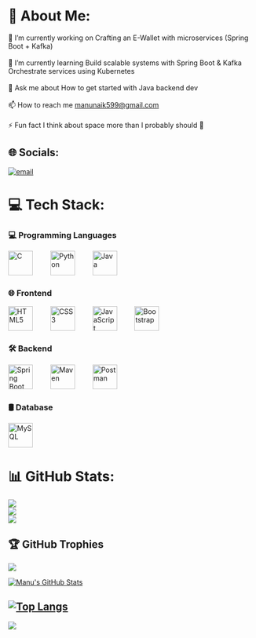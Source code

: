 # 💫 About Me:
🔭 I’m currently working on Crafting an E-Wallet with microservices (Spring Boot + Kafka)<br><br>🌱 I’m currently learning Build scalable systems with Spring Boot & Kafka Orchestrate services using Kubernetes<br><br>💬 Ask me about How to get started with Java backend dev<br><br>📫 How to reach me manunaik599@gmail.com<br><br>⚡ Fun fact I think about space more than I probably should 🚀


## 🌐 Socials:
[![email](https://img.shields.io/badge/Email-D14836?logo=gmail&logoColor=white)](mailto:manunaik599@gmail.com) 

# 💻 Tech Stack:
  ### 💻 Programming Languages
  <p>
    <img src="https://cdn.jsdelivr.net/gh/devicons/devicon/icons/c/c-original.svg" width="50" height="50" alt="C" style="margin-right:20px;" />&nbsp;&nbsp;&nbsp;
    <img src="https://cdn.jsdelivr.net/gh/devicons/devicon/icons/python/python-original.svg" width="50" height="50" alt="Python" style="margin-right:20px;" />&nbsp;&nbsp;&nbsp;
    <img src="https://cdn.jsdelivr.net/gh/devicons/devicon/icons/java/java-original.svg" width="50" height="50" alt="Java" />&nbsp;&nbsp;&nbsp;
  </p>

  ### 🌐 Frontend
  <p>
    <img src="https://cdn.jsdelivr.net/gh/devicons/devicon/icons/html5/html5-original.svg" width="50" height="50" alt="HTML5" style="margin-right:20px;" />&nbsp;&nbsp;&nbsp;
    <img src="https://cdn.jsdelivr.net/gh/devicons/devicon/icons/css3/css3-original.svg" width="50" height="50" alt="CSS3" style="margin-right:20px;" />&nbsp;&nbsp;&nbsp;
    <img src="https://cdn.jsdelivr.net/gh/devicons/devicon/icons/javascript/javascript-original.svg" width="50" height="50" alt="JavaScript" style="margin-right:20px;" />&nbsp;&nbsp;&nbsp;
    <img src="https://cdn.jsdelivr.net/gh/devicons/devicon/icons/bootstrap/bootstrap-original.svg" width="50" height="50" alt="Bootstrap" />
  </p>

  ### 🛠️ Backend
  <p>
    <img src="https://cdn.jsdelivr.net/gh/devicons/devicon/icons/spring/spring-original.svg" width="50" height="50" alt="Spring Boot" style="margin-right:20px;" />&nbsp;&nbsp;&nbsp;
    <img src="https://cdn.jsdelivr.net/gh/devicons/devicon/icons/maven/maven-original.svg" width="50" height="50" alt="Maven" style="margin-right:20px;" />&nbsp;&nbsp;&nbsp;
    <img src="https://img.icons8.com/external-tal-revivo-color-tal-revivo/48/000000/external-postman-is-the-only-complete-api-development-environment-logo-color-tal-revivo.png" width="50" height="50" alt="Postman" />
  </p>

  ### 🛢️ Database
  <p>
    <img src="https://cdn.jsdelivr.net/gh/devicons/devicon/icons/mysql/mysql-original.svg" width="50" height="50" alt="MySQL" />
  </p>

# 📊 GitHub Stats:
![](https://github-readme-stats.vercel.app/api?username=ManojNaik2712&theme=neon&hide_border=false&include_all_commits=true&count_private=true)<br/>
![](https://nirzak-streak-stats.vercel.app/?user=ManojNaik2712&theme=neon&hide_border=false)<br/>
![](https://github-readme-stats.vercel.app/api/top-langs/?username=ManojNaik2712&theme=neon&hide_border=false&include_all_commits=true&count_private=true&layout=compact)

## 🏆 GitHub Trophies
![](https://github-profile-trophy.vercel.app/?username=ManojNaik2712&theme=radical&no-frame=false&no-bg=false&margin-w=4)


[![Manu's GitHub Stats](https://github-readme-stats.vercel.app/api?username=ManojNaik2712&show_icons=true&theme=radical)](https://github.com/ManojNaik2712)

[![Top Langs](https://github-readme-stats.vercel.app/api/top-langs/?username=ManojNaik2712&layout=compact&theme=radical)](https://github.com/ManojNaik2712)
---
[![](https://visitcount.itsvg.in/api?id=ManojNaik2712&icon=5&color=4)](https://visitcount.itsvg.in)

<!-- Proudly created with GPRM ( https://gprm.itsvg.in ) -->

